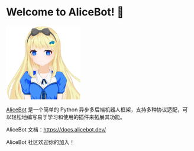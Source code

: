 # Welcome to AliceBot! 👋

<img src="https://raw.githubusercontent.com/AliceBotProject/alicebot/master/docs/public/logo.png" width="200" height="200" alt="logo">

[AliceBot](https://github.com/AliceBotProject/alicebot) 是一个简单的 Python 异步多后端机器人框架，支持多种协议适配，可以轻松地编写易于学习和使用的插件来拓展其功能。

AliceBot 文档：<https://docs.alicebot.dev/>

AliceBot 社区欢迎你的加入！
